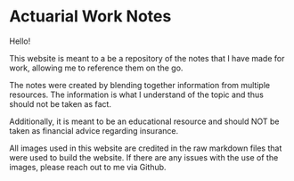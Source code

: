 # **Actuarial Work Notes**

Hello!

This website is meant to a be a repository of the notes that I have made for work, allowing me to reference them on the go.

The notes were created by blending together information from multiple resources. The information is what I understand of the topic and thus should not be taken as fact.

Additionally, it is meant to be an educational resource and should NOT be taken as financial advice regarding insurance.

All images used in this website are credited in the raw markdown files that were used to build the website. If there are any issues with the use of the images, please reach out to me via Github.
